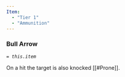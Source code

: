 ```yaml
---
Item:
  - "Tier 1"
  - "Ammunition"
---
```

### Bull Arrow
_`= this.item`_ 

On a hit the target is also knocked [[#Prone]].